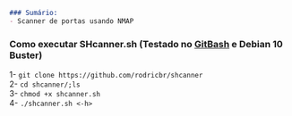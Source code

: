 ```markdown
### Sumário:
- Scanner de portas usando NMAP
```

### Como executar SHcanner.sh (Testado no [GitBash](https://git-scm.com/downloads) e Debian 10 Buster)
1- `git clone https://github.com/rodricbr/shcanner` <br>
2- `cd shcanner/;ls` <br>
3- `chmod +x shcanner.sh` <br>
4- `./shcanner.sh <-h>` <br>
